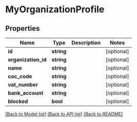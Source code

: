 # MyOrganizationProfile

## Properties
Name | Type | Description | Notes
------------ | ------------- | ------------- | -------------
**id** | **string** |  | [optional] 
**organization_id** | **string** |  | [optional] 
**name** | **string** |  | [optional] 
**coc_code** | **string** |  | [optional] 
**vat_number** | **string** |  | [optional] 
**bank_account** | **string** |  | [optional] 
**blocked** | **bool** |  | [optional] 

[[Back to Model list]](../README.md#documentation-for-models) [[Back to API list]](../README.md#documentation-for-api-endpoints) [[Back to README]](../README.md)


